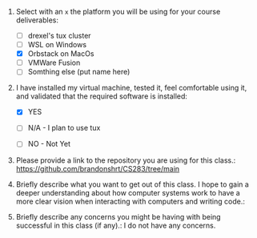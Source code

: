 1. Select with an `x` the platform you will be using for your course deliverables:

    - [ ] drexel's tux cluster
    - [ ] WSL on Windows
    - [x] Orbstack on MacOs
    - [ ] VMWare Fusion
    - [ ] Somthing else (put name here)

2. I have installed my virtual machine, tested it, feel comfortable using it, and validated that the required software is installed:

    - [x] YES
    - [ ] N/A - I plan to use tux
    - [ ] NO - Not Yet


3. Please provide a link to the repository you are using for this class.:
https://github.com/brandonshrt/CS283/tree/main

4. Briefly describe what you want to get out of this class.
I hope to gain a deeper understanding about how computer systems work to have a more clear vision when interacting with computers and writing code.:

5. Briefly describe any concerns you might be having with being successful in this class (if any).:
I do not have any concerns.